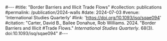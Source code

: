 #---
#title: "Border Barriers and Illicit Trade Flows"
#collection: publications
#permalink: /publication/2024-walls
#date: 2024-07-03
#venue: 'International Studies Quarterly'
#link: 'https://doi.org/10.1093/isq/sqae094'
#citation: "Carter, David B., Bailee Donahue, Rob Williams. 2024. &quot;Border Barriers and Illicit #Trade Flows.&quot; <i>International Studies Quarterly</i>. 68(3). doi:10.1093/isq/sqae094"
#---
